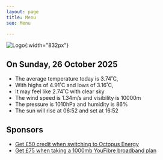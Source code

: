 ```yaml
---
layout: page
title: Menu
seo: Menu

---
```


![Logo](/images/logo.jpg){:width="832px"}

<!-- weather_marker starts -->
## On Sunday, 26 October 2025

- The average temperature today is 3.74˚C,
- With highs of 4.91˚C and lows of 3.16˚C,
- It may feel like 2.74˚C with clear sky
- The wind speed is 1.34m/s and visibility is 10000m
- The pressure is 1010hPa and humidity is 86%
- The sun will rise at 06:52 and set at 16:52

<!-- weather_marker ends -->

## Sponsors

- [Get £50 credit when switching to Octopus Energy](https://bit.ly/3oD1nnS)
- [Get £75 when taking a 1000mb YouFibre broadband plan](https://aklam.io/91zWhU?)
